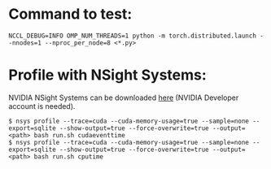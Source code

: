 # Command to test:
```shell
NCCL_DEBUG=INFO OMP_NUM_THREADS=1 python -m torch.distributed.launch --nnodes=1 --nproc_per_node=8 <*.py>
```
# Profile with NSight Systems:
NVIDIA NSight Systems can be downloaded [here](https://developer.nvidia.com/gameworksdownload) (NVIDIA Developer account is needed). 

```shell
$ nsys profile --trace=cuda --cuda-memory-usage=true --sample=none --export=sqlite --show-output=true --force-overwrite=true --output=<path> bash run.sh cudaeventtime
$ nsys profile --trace=cuda --cuda-memory-usage=true --sample=none --export=sqlite --show-output=true --force-overwrite=true --output=<path> bash run.sh cputime
```
